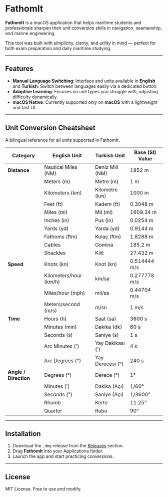 # FathomIt

**FathomIt** is a macOS application that helps maritime students and professionals sharpen their unit conversion skills in navigation, seamanship, and marine engineering.

This tool was built with simplicity, clarity, and utility in mind — perfect for both exam preparation and daily maritime studying.

---

## Features

- **Manual Language Switching**: Interface and units available in **English** and **Turkish**. Switch between languages easily via a dedicated button.
- **Adaptive Learning**: Focuses on unit types you struggle with, adjusting difficulty dynamically.
- **macOS Native**: Currently supported only on **macOS** with a lightweight and fast UI.

---

## Unit Conversion Cheatsheet

A bilingual reference for all units supported in FathomIt.

| Category              | English Unit           | Turkish Unit          | Base (SI) Value     |
|-----------------------|------------------------|------------------------|---------------------|
| **Distance**          | Nautical Miles (NM)     | Deniz Mili (NM)        | 1852 m              |
|                       | Meters (m)              | Metre (m)              | 1 m                 |
|                       | Kilometers (km)         | Kilometre (km)         | 1000 m              |
|                       | Feet (ft)              | Kadem (ft)             | 0.3048 m            |
|                       | Miles (mi)              | Mil (mi)               | 1609.34 m           |
|                       | Inches (in)             | Pus (in)               | 0.0254 m            |
|                       | Yards (yd)              | Yarda (yd)             | 0.9144 m            |
|                       | Fathoms (ftm)           | Kulaç (ftm)            | 1.8288 m            |
|                       | Cables                  | Gomina                 | 185.2 m             |
|                       | Shackles                | Kilit                 | 27.432 m            |
| **Speed**             | Knots (kn)              | Knot (kn)              | 0.514444 m/s        |
|                       | Kilometers/hour (km/h)  | km/sa                  | 0.277778 m/s        |
|                       | Miles/hour (mph)        | mil/sa                 | 0.44704 m/s         |
|                       | Meters/second (m/s)     | m/sn                   | 1 m/s               |
| **Time**              | Hours (h)               | Saat (sa)              | 3600 s              |
|                       | Minutes (min)           | Dakika (dk)            | 60 s                |
|                       | Seconds (s)             | Saniye (s)             | 1 s                 |
|                       | Arc Minutes (')         | Yay Dakikası (')       | 4 s                 |
|                       | Arc Degrees (°)         | Yay Derecesi (°)       | 240 s               |
| **Angle / Direction** | Degrees (°)             | Derece (°)             | 1°                  |
|                       | Minutes (')             | Dakika (Açı)           | 1/60°               |
|                       | Seconds (")             | Saniye (Açı)           | 1/3600°             |
|                       | Rhumb                   | Kerte                  | 11.25°              |
|                       | Quarter                 | Rubu                   | 90°                 |

---

## Installation

1. Download the `.dmg` release from the [Releases](#) section.
2. Drag **FathomIt** into your Applications folder.
3. Launch the app and start practicing conversions.

---

## License

MIT License. Free to use and modify.
